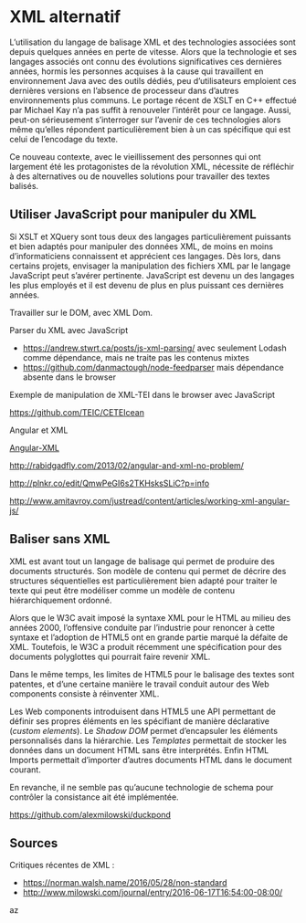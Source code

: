 # XML alternatif

L’utilisation du langage de balisage XML et des technologies associées sont depuis quelques années en perte de vitesse. Alors que la technologie et ses langages associés ont connu des évolutions significatives ces dernières années, hormis les personnes acquises à la cause qui travaillent en environnement Java avec des outils dédiés, peu d’utilisateurs emploient ces dernières versions en l’absence de processeur dans d’autres environnements plus communs. Le portage récent de XSLT en C++ effectué par Michael Kay n’a pas suffit à renouveler l’intérêt pour ce langage. Aussi, peut-on sérieusement s’interroger sur l’avenir de ces technologies alors même qu’elles répondent particulièrement bien à un cas spécifique qui est celui de l’encodage du texte.

Ce nouveau contexte, avec le vieillissement des personnes qui ont largement été les protagonistes de la révolution XML, nécessite de réfléchir à des alternatives ou de nouvelles solutions pour travailler des textes balisés.

## Utiliser JavaScript pour manipuler du XML

Si XSLT et XQuery sont tous deux des langages particulièrement puissants et bien adaptés pour manipuler des données XML, de moins en moins d’informaticiens connaissent et apprécient ces langages. Dès lors, dans certains projets, envisager la manipulation des fichiers XML par le langage JavaScript peut s’avérer pertinente. JavaScript est devenu un des langages les plus employés et il est devenu de plus en plus puissant ces dernières années.

Travailler sur le DOM, avec XML Dom.

Parser du XML avec JavaScript

- https://andrew.stwrt.ca/posts/js-xml-parsing/ avec seulement Lodash comme dépendance, mais ne traite pas les contenus mixtes
- https://github.com/danmactough/node-feedparser mais dépendance absente dans le browser

Exemple de manipulation de XML-TEI dans le browser avec JavaScript

https://github.com/TEIC/CETEIcean

Angular et XML

[Angular-XML](https://github.com/johngeorgewright/angular-xml)

http://rabidgadfly.com/2013/02/angular-and-xml-no-problem/

http://plnkr.co/edit/QmwPeGI6s2TKHsksSLiC?p=info

http://www.amitavroy.com/justread/content/articles/working-xml-angular-js/



## Baliser sans XML

XML est avant tout un langage de balisage qui permet de produire des documents structurés. Son modèle de contenu qui permet de décrire des structures séquentielles est particulièrement bien adapté pour traiter le texte qui peut être modéliser comme un modèle de contenu hiérarchiquement ordonné.

Alors que le W3C avait imposé la syntaxe XML pour le HTML au milieu des années 2000, l’offensive conduite par l’industrie pour renoncer à cette syntaxe et l’adoption de HTML5 ont en grande partie marqué la défaite de XML. Toutefois, le W3C a produit récemment une spécification pour des documents polyglottes qui pourrait faire revenir XML. 

Dans le même temps, les limites de HTML5 pour le balisage des textes sont patentes, et d’une certaine manière le travail conduit autour des Web components consiste à réinventer XML.

Les Web components introduisent dans HTML5 une API permettant de définir ses propres éléments en les spécifiant de manière déclarative (*custom elements*). Le *Shadow DOM* permet d’encapsuler les éléments personnalisés dans la hiérarchie. Les *Templates* permettait de stocker les données dans un document HTML sans être interprétés. Enfin HTML Imports permettait d’importer d’autres documents HTML dans le document courant.

En revanche, il ne semble pas qu’aucune technologie de schema pour contrôler la consistance ait été implémentée.

https://github.com/alexmilowski/duckpond

## Sources

Critiques récentes de XML :

- https://norman.walsh.name/2016/05/28/non-standard
- http://www.milowski.com/journal/entry/2016-06-17T16:54:00-08:00/

az

